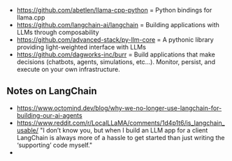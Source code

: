 
- https://github.com/abetlen/llama-cpp-python = Python bindings for llama.cpp
- https://github.com/langchain-ai/langchain = Building applications with LLMs through composability
- https://github.com/advanced-stack/py-llm-core = A pythonic library providing light-weighted interface with LLMs
- https://github.com/dagworks-inc/burr = Build applications that make decisions (chatbots, agents, simulations, etc...). Monitor, persist, and execute on your own infrastructure.


## Notes on LangChain

- https://www.octomind.dev/blog/why-we-no-longer-use-langchain-for-building-our-ai-agents
- https://www.reddit.com/r/LocalLLaMA/comments/1d4p1t6/is_langchain_usable/ "I don’t know you, but when I build an LLM app for a client LangChain is always more of a hassle to get started than just writing the ‘supporting’ code myself."
-